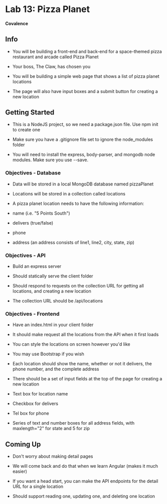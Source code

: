 # Lab 13: Pizza Planet

#### Covalence

## Info

* You will be building a front-end and back-end for a space-themed pizza restaurant and arcade called Pizza Planet

* Your boss, The Claw, has chosen you

* You will be building a simple web page that shows a list of pizza planet locations

* The page will also have input boxes and a submit button for creating a new location

## Getting Started

* This is a NodeJS project, so we need a package.json file. Use npm init to create one

* Make sure you have a .gitignore file set to ignore the node_modules folder

* You will need to install the express, body-parser, and mongodb node modules. Make sure you use --save.

### Objectives - Database

* Data will be stored in a local MongoDB database named pizzaPlanet

* Locations will be stored in a collection called locations

* A pizza planet location needs to have the following information:

* name (i.e. "5 Points South") 
* delivers (true/false)
* phone
* address (an address consists of line1, line2, city, state, zip)

### Objectives - API

* Build an express server

* Should statically serve the client folder

* Should respond to requests on the collection URL for getting all locations, and creating a new location

* The collection URL should be /api/locations

### Objectives - Frontend

* Have an index.html in your client folder

* It should make request all the locations from the API when it first loads

* You can style the locations on screen however you'd like

* You may use Bootstrap if you wish

* Each location should show the name, whether or not it delivers, the phone number, and the complete address

* There should be a set of input fields at the top of the page for creating a new location

* Text box for location name

* Checkbox for delivers

* Tel box for phone

* Series of text and number boxes for all address fields, with maxlength="2" for state and 5 for zip

## Coming Up

* Don't worry about making detail pages

* We will come back and do that when we learn Angular (makes it much easier)

* If you want a head start, you can make the API endpoints for the detail URL for a single location

* Should support reading one, updating one, and deleting one location